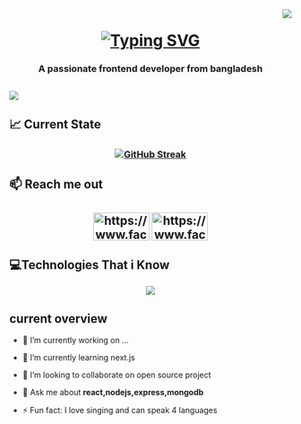 
<img align="right" src="https://visitor-badge.laobi.laobi.icu/badge?page_id=shuvo3316.shuvo3316" />

<h1 align="center"> 
<a href="https://git.io/typing-svg"><img src="https://readme-typing-svg.herokuapp.com?font=Fira+Code&weight=500&size=38&duration=4000&pause=1000&color=C8337D&center=true&vCenter=true&random=false&width=500&height=100&lines=Hi+there+!%F0%9F%A4%97;I+am+Al+Nayem+Shuvo;+Jr.+Web+Developer" alt="Typing SVG" /></a>




</h1>
<h3 align="center">A passionate frontend developer from bangladesh</h3>
<h2>
<img src="https://www.optimalvirtualemployee.com/wp-content/uploads/2023/01/front-end-development.gif" />

</h2>

## 📈 Current State
<h3 align="center">
<a href="https://git.io/streak-stats"><img src="https://github-readme-streak-stats.herokuapp.com?user=shuvo3316&theme=radical&hide_border=true&border_radius=6&date_format=j%20M%5B%20Y%5D&exclude_days=Fri%2CSat&fire=EB5454" alt="GitHub Streak" /></a>
  
</h3>

## 📫 Reach me out


<h2 align="center">
  <a href="https://www.facebook.com/orean.shuvo" target="blank"><img align="center" src="https://raw.githubusercontent.com/mir-hussain/mir-hussain/main/images/icons/Facebook.png" alt="https://www.facebook.com/orean.shuvo" height="50" width="100" /></a>
<a href="https://www.linkedin.com/in/md-al-nayem-shuvo-7a8483267/" target="blank"><img align="center" src="https://raw.githubusercontent.com/mir-hussain/mir-hussain/main/images/icons/Linkedin.png" alt="https://www.facebook.com/orean.shuvo" height="50" width="100" /></a>
</h2>





## 💻Technologies That i Know




<p align="center">
  <a href="https://skillicons.dev">
    <img src="https://skillicons.dev/icons?i=firebase,c,py,js,linux,react,nodejs,mongodb,css,cpp,tailwind,html,express&perline=7" />
  </a>
</p>



## current overview
- 🔭 I’m currently working on ...
- 🌱 I’m currently learning next.js
- 👯 I’m looking to collaborate on open source project

- 💬 Ask me about **react,nodejs,express,mongodb**

- ⚡ Fun fact: I love singing and can speak 4 languages

